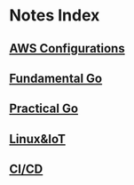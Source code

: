 # Notes Index
## [AWS Configurations](AWSConfigurations.md)
## [Fundamental Go](Fundamental_Go.md)
## [Practical Go](Practical_Go.md)
## [Linux&IoT](Linux&IoT.md)
## [CI/CD](CICD.md)
